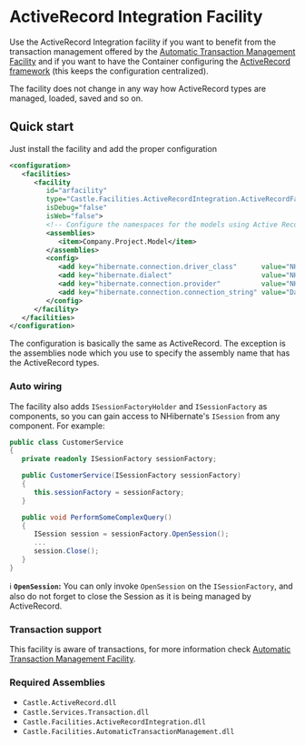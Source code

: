 # ActiveRecord Integration Facility

Use the ActiveRecord Integration facility if you want to benefit from the transaction management offered by the [Automatic Transaction Management Facility](atm-facility.md) and if you want to have the Container configuring the [ActiveRecord framework](https://github.com/castleproject/ActiveRecord) (this keeps the configuration centralized).

The facility does not change in any way how ActiveRecord types are managed, loaded, saved and so on.

## Quick start

Just install the facility and add the proper configuration

```xml
<configuration>
   <facilities>
      <facility
         id="arfacility"
         type="Castle.Facilities.ActiveRecordIntegration.ActiveRecordFacility, Castle.Facilities.ActiveRecordIntegration"
         isDebug="false"
         isWeb="false">
         <!-- Configure the namespaces for the models using Active Record Intergration -->
         <assemblies>
            <item>Company.Project.Model</item>
         </assemblies>
         <config>
            <add key="hibernate.connection.driver_class"      value="NHibernate.Driver.SqlClientDriver" />
            <add key="hibernate.dialect"                      value="NHibernate.Dialect.MsSql2000Dialect" />
            <add key="hibernate.connection.provider"          value="NHibernate.Connection.DriverConnectionProvider" />
            <add key="hibernate.connection.connection_string" value="Data Source=.;Initial Catalog=appdb;Integrated Security=SSPI" />
         </config>
      </facility>
   </facilities>
</configuration>
```

The configuration is basically the same as ActiveRecord. The exception is the assemblies node which you use to specify the assembly name that has the ActiveRecord types.

### Auto wiring

The facility also adds `ISessionFactoryHolder` and `ISessionFactory` as components, so you can gain access to NHibernate's `ISession` from any component. For example:

```csharp
public class CustomerService
{
   private readonly ISessionFactory sessionFactory;

   public CustomerService(ISessionFactory sessionFactory)
   {
      this.sessionFactory = sessionFactory;
   }

   public void PerformSomeComplexQuery()
   {
      ISession session = sessionFactory.OpenSession();
      ...
      session.Close();
   }
}
```

:information_source: **`OpenSession`:** You can only invoke `OpenSession` on the `ISessionFactory`, and also do not forget to close the Session as it is being managed by ActiveRecord.

### Transaction support

This facility is aware of transactions, for more information check [Automatic Transaction Management Facility](atm-facility.md).

### Required Assemblies

* `Castle.ActiveRecord.dll`
* `Castle.Services.Transaction.dll`
* `Castle.Facilities.ActiveRecordIntegration.dll`
* `Castle.Facilities.AutomaticTransactionManagement.dll`